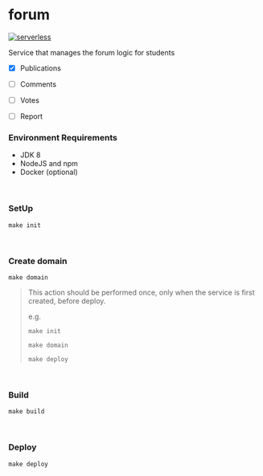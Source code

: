 # forum
[![serverless](http://public.serverless.com/badges/v3.svg)](http://www.serverless.com)

Service that manages the forum logic for students

- [x] Publications
- [ ] Comments
- [ ] Votes
- [ ] Report


### Environment Requirements

- JDK 8
- NodeJS and npm
- Docker (optional)

&nbsp;
### SetUp

    make init

&nbsp;
### Create domain

    make domain

> This action should be performed once, only when the service is first created, before deploy.
>
> e.g.
>
> `make init`
>
> `make domain`
>
> `make deploy`

&nbsp;
### Build

    make build

&nbsp;
### Deploy

    make deploy
